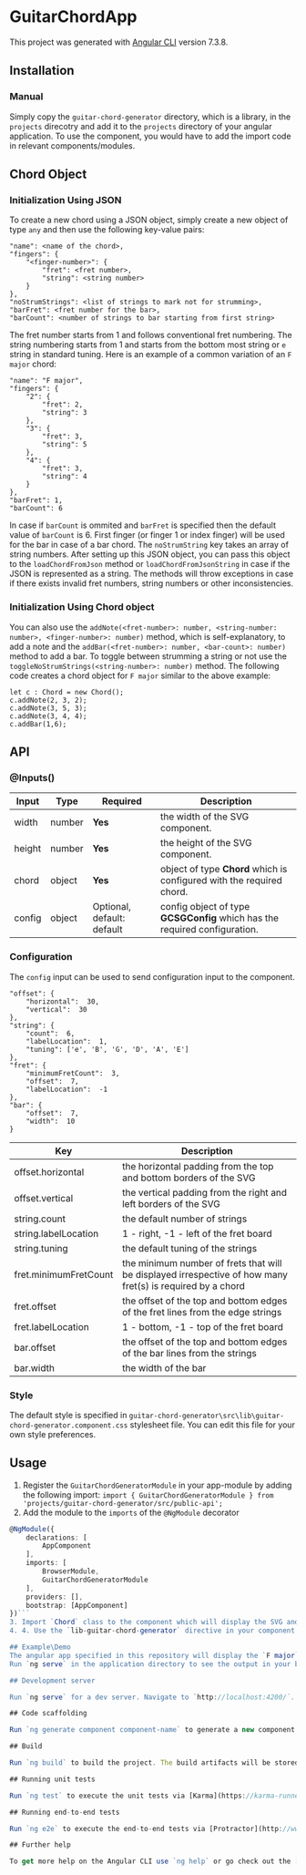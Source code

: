 # GuitarChordApp

This project was generated with [Angular CLI](https://github.com/angular/angular-cli) version 7.3.8.

## Installation
### Manual
Simply copy the `guitar-chord-generator` directory, which is a library, in the `projects` direcotry and add it to the `projects` directory of your angular application. To use the component, you would have to add the import code in relevant components/modules.

## Chord Object

### Initialization Using JSON

To create a new chord using a JSON object, simply create a new object of type `any` and then use the following key-value pairs:

    "name": <name of the chord>,
    "fingers": {
	    "<finger-number>": {
		    "fret": <fret number>,
		    "string": <string number>
	    }
    },
    "noStrumStrings": <list of strings to mark not for strumming>,
    "barFret": <fret number for the bar>,
    "barCount": <number of strings to bar starting from first string>
The fret number starts from 1 and follows conventional fret numbering. The string numbering starts from 1 and starts from the bottom most string or `e` string in standard tuning. Here is an example of a common variation of an `F major` chord:

    "name": "F major",
    "fingers": {
	    "2": {
		    "fret": 2,
		    "string": 3
	    },
	    "3": {
		    "fret": 3,
		    "string": 5
	    },
	    "4": {
		    "fret": 3,
		    "string": 4
	    }
    },
    "barFret": 1,
    "barCount": 6
In case if `barCount` is ommited and `barFret` is specified then the default value of `barCount` is 6. First finger (or finger 1 or index finger) will be used for the bar in case of a bar chord.
The `noStrumString` key takes an array of string numbers.
After setting up this JSON object, you can pass this object to the `loadChordFromJson` method or `loadChordFromJsonString` in case if the JSON is represented as a string. The methods will throw exceptions in case if there exists invalid fret numbers, string numbers or other inconsistencies.

### Initialization Using Chord object

You can also use the `addNote(<fret-number>: number, <string-number: number>, <finger-number>: number)` method, which is self-explanatory, to add a note and the `addBar(<fret-number>: number, <bar-count>: number)` method to add a bar. To toggle between strumming a string or not use the `toggleNoStrumStrings(<string-number>: number)` method. The following code creates a chord object for `F major` similar to the above example:

    let c : Chord = new Chord();
    c.addNote(2, 3, 2);
    c.addNote(3, 5, 3);
    c.addNote(3, 4, 4);
    c.addBar(1,6);
 
## API

### @Inputs()
| Input | Type | Required | Description |
|--|--|--|--|
| width | number | **Yes** | the width of the SVG component. |
| height | number | **Yes** | the height of the SVG component. |
| chord | object | **Yes** | object of type **Chord** which is configured with the required chord. |
| config | object | Optional, default: default | config object of type **GCSGConfig** which has the required configuration. |

### Configuration
The `config` input can be used to send configuration input to the component.

    "offset": {
	    "horizontal":  30,
	    "vertical":  30
    },
    "string": {
	    "count":  6,
	    "labelLocation":  1,
	    "tuning": ['e', 'B', 'G', 'D', 'A', 'E']
    },
    "fret": {
	    "minimumFretCount":  3,
	    "offset":  7,
	    "labelLocation":  -1
    },
    "bar": {
	    "offset":  7,
	    "width":  10
    }
| Key | Description |
|--|--|
| offset.horizontal | the horizontal padding from the top and bottom borders of the SVG |
| offset.vertical | the vertical padding from the right and left borders of the SVG |
| string.count | the default number of strings |
| string.labelLocation | 1 - right, -1 - left of the fret board |
| string.tuning | the default tuning of the strings |
| fret.minimumFretCount | the minimum number of frets that will be displayed irrespective of how many fret(s) is required by a chord |
| fret.offset | the offset of the top and bottom edges of the fret lines from the edge strings |
| fret.labelLocation | 1 - bottom, -1 - top of the fret board |
| bar.offset | the offset of the top and bottom edges of the bar lines from the strings |
| bar.width | the width of the bar |

### Style
The default style is specified in `guitar-chord-generator\src\lib\guitar-chord-generator.component.css` stylesheet file. You can edit this file for your own style preferences.

## Usage
 1. Register the `GuitarChordGeneratorModule` in your app-module by adding the following import:
`import { GuitarChordGeneratorModule } from  'projects/guitar-chord-generator/src/public-api';`
2. Add the module to the `imports` of the `@NgModule` decorator
```typescript
@NgModule({
	declarations: [
		AppComponent
	],
	imports: [
		BrowserModule,
		GuitarChordGeneratorModule
	],
	providers: [],
	bootstrap: [AppComponent]
})```
3. Import `Chord` class to the component which will display the SVG and configure the chord object to pass as input to the component.
4. 4. Use the `lib-guitar-chord-generator` directive in your component's template with the above mentioned inputs.

## Example\Demo
The angular app specified in this repository will display the `F major` chord. Check out the `app.component.ts` (or app component) and the template file to see the code for the example.
Run `ng serve` in the application directory to see the output in your browser.

## Development server

Run `ng serve` for a dev server. Navigate to `http://localhost:4200/`. The app will automatically reload if you change any of the source files.

## Code scaffolding

Run `ng generate component component-name` to generate a new component. You can also use `ng generate directive|pipe|service|class|guard|interface|enum|module`.

## Build

Run `ng build` to build the project. The build artifacts will be stored in the `dist/` directory. Use the `--prod` flag for a production build.

## Running unit tests

Run `ng test` to execute the unit tests via [Karma](https://karma-runner.github.io).

## Running end-to-end tests

Run `ng e2e` to execute the end-to-end tests via [Protractor](http://www.protractortest.org/).

## Further help

To get more help on the Angular CLI use `ng help` or go check out the [Angular CLI README](https://github.com/angular/angular-cli/blob/master/README.md).
